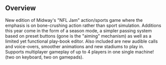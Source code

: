 ## Overview

New edition of Midway's "NFL Jam" action/sports game where the emphasis is on bone-crushing action rather than sport simulation. Additions this year come in the form of a season mode, a simpler passing system based on preset buttons (gone is the "aiming" mechanism) as well as a limited yet functional play-book editor. Also included are new audible calls and voice-overs, smoother animations and new stadiums to play in. Supports multiplayer gameplay of up to 4 players in one single machine! (two on keyboard, two on gamepads).